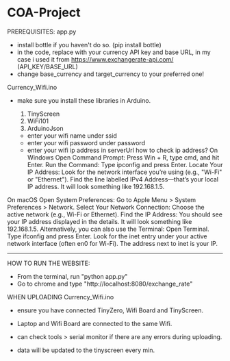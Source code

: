 # COA-Project
PREREQUISITES:
app.py
- install bottle if you haven't do so. (pip install bottle) 
- in the code, replace with your currency API key and base URL, in my case i used it from https://www.exchangerate-api.com/ (API_KEY/BASE_URL)
- change base_currency and  target_currency to your preferred one!

Currency_Wifi.ino
- make sure you install these libraries in Arduino.
  1) TinyScreen
  2) WiFi101
  3) ArduinoJson

  - enter your wifi name under ssid
  - enter your wifi password under password
  - enter your wifi ip address in serverUrl
  how to check ip address?
On Windows
Open Command Prompt: Press Win + R, type cmd, and hit Enter.
Run the Command: Type ipconfig and press Enter.
Locate Your IP Address:
Look for the network interface you’re using (e.g., "Wi-Fi" or "Ethernet").
Find the line labelled IPv4 Address—that’s your local IP address. It will look something like 192.168.1.5.

On macOS
Open System Preferences: Go to Apple Menu > System Preferences > Network.
Select Your Network Connection: Choose the active network (e.g., Wi-Fi or Ethernet).
Find the IP Address: You should see your IP address displayed in the details. It will look something like 192.168.1.5.
Alternatively, you can also use the Terminal:
Open Terminal.
Type ifconfig and press Enter.
Look for the inet entry under your active network interface (often en0 for Wi-Fi). The address next to inet is your IP.




---------------------------------------------------------------------------------------------------------------------------------------------------

HOW TO RUN THE WEBSITE:
- From the terminal, run "python app.py"
- Go to chrome and type "http://localhost:8080/exchange_rate"

WHEN UPLOADING Currency_Wifi.ino
- ensure you have connected TinyZero, Wifi Board and TinyScreen.

- Laptop and Wifi Board are connected to the same Wifi.

- can check tools > serial monitor if there are any errors during uploading.

- data will be updated to the tinyscreen every min.
